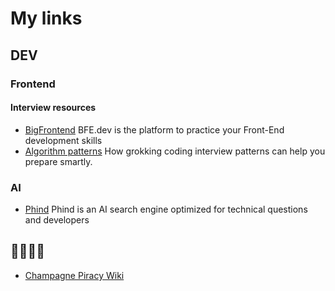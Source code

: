 # My links

## DEV

### Frontend

#### Interview resources

- [BigFrontend](https://bigfrontend.dev) BFE.dev is the platform to practice your Front-End development skills
- [Algorithm patterns](https://levelup.gitconnected.com/become-a-coding-interview-pro-in-2023-with-these-20-must-know-algorithmic-patterns-715643e493f5) How grokking coding interview patterns can help you prepare smartly.



### AI

- [Phind](https://www.phind.com/search?home=true) Phind is an AI search engine optimized for technical questions and developers


## 🏴‍☠️🏴‍☠️

 - [Champagne Piracy Wiki](https://champagne.pages.dev/)
